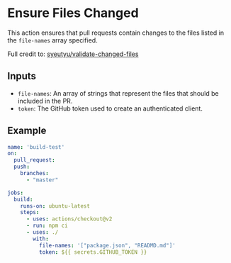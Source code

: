 # Ensure Files Changed

This action ensures that pull requests contain changes to the files listed in
the `file-names` array specified.

Full credit to: [syeutyu/validate-changed-files](https://github.com/syeutyu/validate-changed-files)

## Inputs

- `file-names`: An array of strings that represent the files that should be included in the PR.
- `token`: The GitHub token used to create an authenticated client.

## Example

```yml
name: 'build-test'
on:
  pull_request:
  push:
    branches:
      - "master"

jobs:
  build:
    runs-on: ubuntu-latest
    steps:
      - uses: actions/checkout@v2
      - run: npm ci
      - uses: ./
        with:
          file-names: '["package.json", "READMD.md"]'
          token: ${{ secrets.GITHUB_TOKEN }}
```
